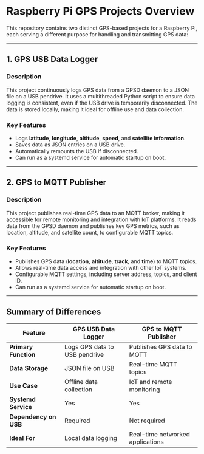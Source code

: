 # Raspberry Pi GPS Projects Overview

This repository contains two distinct GPS-based projects for a Raspberry Pi, each serving a different purpose for handling and transmitting GPS data:

---

## 1. GPS USB Data Logger

### Description
This project continuously logs GPS data from a GPSD daemon to a JSON file on a USB pendrive. It uses a multithreaded Python script to ensure data logging is consistent, even if the USB drive is temporarily disconnected. The data is stored locally, making it ideal for offline use and data collection.

### Key Features
- Logs **latitude**, **longitude**, **altitude**, **speed**, and **satellite information**.
- Saves data as JSON entries on a USB drive.
- Automatically remounts the USB if disconnected.
- Can run as a systemd service for automatic startup on boot.

---

## 2. GPS to MQTT Publisher

### Description
This project publishes real-time GPS data to an MQTT broker, making it accessible for remote monitoring and integration with IoT platforms. It reads data from the GPSD daemon and publishes key GPS metrics, such as location, altitude, and satellite count, to configurable MQTT topics.

### Key Features
- Publishes GPS data (**location**, **altitude**, **track**, and **time**) to MQTT topics.
- Allows real-time data access and integration with other IoT systems.
- Configurable MQTT settings, including server address, topics, and client ID.
- Can run as a systemd service for automatic startup on boot.

---

## Summary of Differences

| Feature               | GPS USB Data Logger                | GPS to MQTT Publisher            |
|-----------------------|------------------------------------|----------------------------------|
| **Primary Function**  | Logs GPS data to USB pendrive      | Publishes GPS data to MQTT       |
| **Data Storage**      | JSON file on USB                   | Real-time MQTT topics            |
| **Use Case**          | Offline data collection            | IoT and remote monitoring        |
| **Systemd Service**   | Yes                                | Yes                              |
| **Dependency on USB** | Required                           | Not required                     |
| **Ideal For**         | Local data logging                 | Real-time networked applications |
